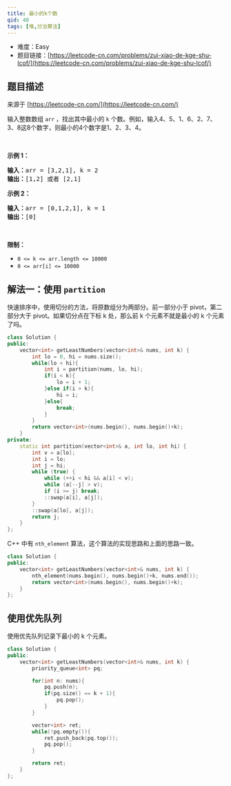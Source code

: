 ```yaml
---
title: 最小的k个数
qid: 40
tags: [堆,分治算法]
---
```



- 难度：Easy
- 题目链接：[https://leetcode-cn.com/problems/zui-xiao-de-kge-shu-lcof/](https://leetcode-cn.com/problems/zui-xiao-de-kge-shu-lcof/)


## 题目描述

来源于 [https://leetcode-cn.com/](https://leetcode-cn.com/)

<p>输入整数数组 <code>arr</code> ，找出其中最小的 <code>k</code> 个数。例如，输入4、5、1、6、2、7、3、8这8个数字，则最小的4个数字是1、2、3、4。</p>

<p>&nbsp;</p>

<p><strong>示例 1：</strong></p>

<pre><strong>输入：</strong>arr = [3,2,1], k = 2
<strong>输出：</strong>[1,2] 或者 [2,1]
</pre>

<p><strong>示例 2：</strong></p>

<pre><strong>输入：</strong>arr = [0,1,2,1], k = 1
<strong>输出：</strong>[0]</pre>

<p>&nbsp;</p>

<p><strong>限制：</strong></p>

<ul>
	<li><code>0 &lt;= k &lt;= arr.length &lt;= 10000</code></li>
	<li><code>0 &lt;= arr[i]&nbsp;&lt;= 10000</code></li>
</ul>


## 解法一：使用 `partition`

快速排序中，使用切分的方法，将原数组分为两部分。前一部分小于 pivot，第二部分大于 pivot。如果切分点在下标 k 处，那么前 k 个元素不就是最小的 k 个元素了吗。

```c++
class Solution {
public:
    vector<int> getLeastNumbers(vector<int>& nums, int k) {
        int lo = 0, hi = nums.size();
        while(lo < hi){
            int i = partition(nums, lo, hi);
            if(i < k){
                lo = i + 1;
            }else if(i > k){
                hi = i;
            }else{
                break;
            }
        }
        return vector<int>(nums.begin(), nums.begin()+k);
    }
private:
    static int partition(vector<int>& a, int lo, int hi) {
        int v = a[lo];
        int i = lo;
        int j = hi;
        while (true) {
            while (++i < hi && a[i] < v);
            while (a[--j] > v);
            if (i >= j) break;
            ::swap(a[i], a[j]);
        }
        ::swap(a[lo], a[j]);
        return j;
    }
};
```


C++ 中有 `nth_element` 算法，这个算法的实现思路和上面的思路一致。

```c++
class Solution {
public:
    vector<int> getLeastNumbers(vector<int>& nums, int k) {
        nth_element(nums.begin(), nums.begin()+k, nums.end());
        return vector<int>(nums.begin(), nums.begin()+k);
    }
};
```

## 使用优先队列

使用优先队列记录下最小的 k 个元素。

```c++
class Solution {
public:
    vector<int> getLeastNumbers(vector<int>& nums, int k) {
        priority_queue<int> pq;

        for(int n: nums){
            pq.push(n);
            if(pq.size() == k + 1){
                pq.pop();
            }
        }

        vector<int> ret;
        while(!pq.empty()){
            ret.push_back(pq.top());
            pq.pop();
        }

        return ret;
    }
};
```